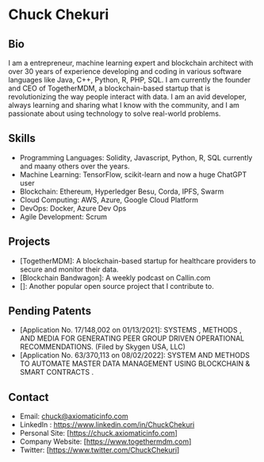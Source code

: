 <!--
**ChuckChekuri/ChuckChekuri** is a ✨ _special_ ✨ repository because its `README.md` (this file) appears on your GitHub profile.
Here are some ideas to get you started:

- 🔭 I’m currently working on ...
- 🌱 I’m currently learning ...
- 👯 I’m looking to collaborate on ...
- 🤔 I’m looking for help with ...
- 💬 Ask me about ...
- 📫 How to reach me: ...
- 😄 Pronouns: ...
- ⚡ Fun fact: ...
-->
# Chuck Chekuri

## Bio

I am a entrepreneur, machine learning expert and blockchain architect with over 30 years of experience developing and coding in various software languages like Java, C++, Python, R, PHP, SQL. I am currently the founder and CEO of TogetherMDM, a blockchain-based startup that is revolutionizing the way people interact with data. I am an avid developer, always learning and sharing what I know with the community, and I am passionate about using technology to solve real-world problems.

## Skills

* Programming Languages: Solidity, Javascript, Python, R, SQL currently and maany others over the years.
* Machine Learning: TensorFlow, scikit-learn and now a huge ChatGPT user
* Blockchain: Ethereum, Hyperledger Besu, Corda, IPFS, Swarm
* Cloud Computing: AWS, Azure, Google Cloud Platform
* DevOps: Docker, Azure Dev Ops
* Agile Development: Scrum

## Projects

* [TogetherMDM]: A blockchain-based startup for healthcare providers to secure and monitor their data.
* [Blockchain Bandwagon]: A weekly podcast on Callin.com
* []: Another popular open source project that I contribute to.

## Pending Patents

* [Application No. 17/148,002 on 01/13/2021]: SYSTEMS , METHODS , AND MEDIA FOR GENERATING PEER GROUP DRIVEN OPERATIONAL RECOMMENDATIONS.  (Filed by Skygen USA, LLC)
* [Application No. 63/370,113 on 08/02/2022]: SYSTEM AND METHODS TO AUTOMATE MASTER DATA MANAGEMENT USING BLOCKCHAIN & SMART CONTRACTS .

## Contact

* Email: chuck@axiomaticinfo.com
* LinkedIn : https://www.linkedin.com/in/ChuckChekuri
* Personal Site: [https://chuck.axiomaticinfo.com]
* Company Website: [https://www.togethermdm.com]
* Twitter: [https://www.twitter.com/ChuckChekuri]

